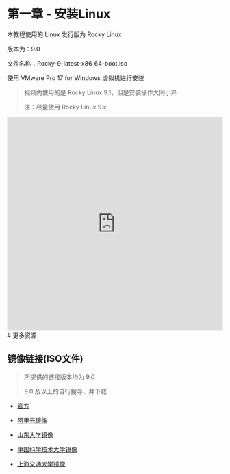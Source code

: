# 第一章 - 安装Linux

本教程使用的 Linux 发行版为 Rocky Linux

版本为：9.0

文件名称：Rocky-9-latest-x86_64-boot.iso

使用 VMware Pro 17 for Windows 虚拟机进行安装

> 视频内使用的是 Rocky Linux 9.1，但是安装操作大同小异
> 
> 注：尽量使用 Rocky Linux 9.x

<iframe src="https://player.bilibili.com/player.html?aid=613332655&bvid=BV1yh4y1J7rY&cid=1120797846&page=1" scrolling="no" border="0" frameborder="no" framespacing="0" allowfullscreen="true" width="100%" height="500px"> </iframe>
# 更多资源

## 镜像链接(ISO文件)

> 所提供的链接版本均为 9.0
> 
> 9.0 及以上的自行搜寻，并下载

- [官方](https://download.rockylinux.org/pub/rocky/9/isos/x86_64/Rocky-x86_64-boot.iso)

- [阿里云镜像](https://mirrors.aliyun.com/rockylinux/9/isos/x86_64/Rocky-9-latest-x86_64-boot.iso?spm=a2c6h.25603864.0.0.2b4d1bfcgTEsQd)

- [山东大学镜像](http://mirrors.sdu.edu.cn/rocky/9/isos/x86_64/Rocky-9-latest-x86_64-boot.iso)

- [中国科学技术大学镜像](https://mirrors.ustc.edu.cn/rocky/9/isos/x86_64/Rocky-9-latest-x86_64-boot.iso)

- [上海交通大学镜像](https://mirrors.sjtug.sjtu.edu.cn/rocky/9/isos/x86_64/Rocky-9-latest-x86_64-boot.iso)
